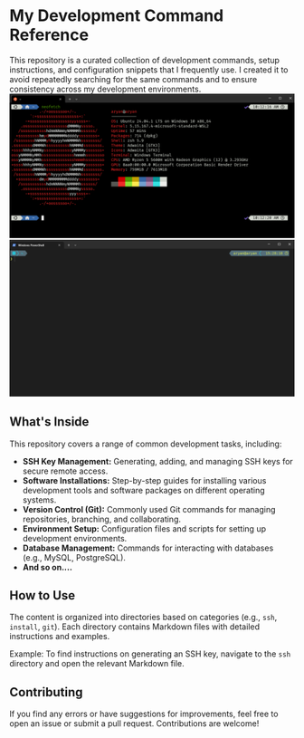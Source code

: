 # My Development Command Reference

This repository is a curated collection of development commands, setup instructions, and configuration snippets that I frequently use. I created it to avoid repeatedly searching for the same commands and to ensure consistency across my development environments.
![alt text](<Screenshot 2025-01-11 154150.png>)
![alt text](<Screenshot 2025-01-11 152831.png>)
## What's Inside

This repository covers a range of common development tasks, including:

*   **SSH Key Management:** Generating, adding, and managing SSH keys for secure remote access.
*   **Software Installations:** Step-by-step guides for installing various development tools and software packages on different operating systems.
*   **Version Control (Git):** Commonly used Git commands for managing repositories, branching, and collaborating.
*   **Environment Setup:** Configuration files and scripts for setting up development environments.
*   **Database Management:** Commands for interacting with databases (e.g., MySQL, PostgreSQL).
*   **And so on....**

## How to Use

The content is organized into directories based on categories (e.g., `ssh`, `install`, `git`). Each directory contains Markdown files with detailed instructions and examples.

Example: To find instructions on generating an SSH key, navigate to the `ssh` directory and open the relevant Markdown file.

## Contributing

If you find any errors or have suggestions for improvements, feel free to open an issue or submit a pull request. Contributions are welcome!

